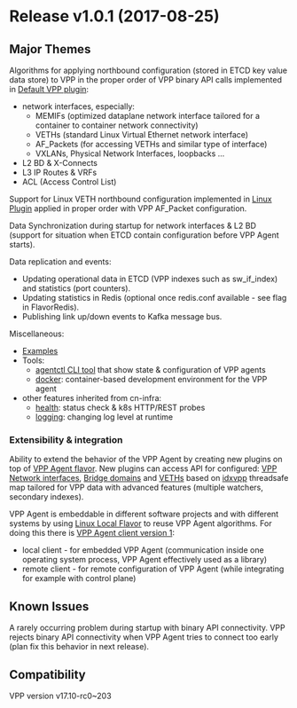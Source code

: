 # Release v1.0.1 (2017-08-25)

## Major Themes

Algorithms for applying northbound configuration (stored in ETCD key value data store)
to VPP in the proper order of VPP binary API calls implemented in [Default VPP plugin](plugins/defaultplugins): 
- network interfaces, especially:
  - MEMIFs (optimized dataplane network interface tailored for a container to container network connectivity)
  - VETHs (standard Linux Virtual Ethernet network interface)
  - AF_Packets (for accessing VETHs and similar type of interface)
  - VXLANs, Physical Network Interfaces, loopbacks ...
- L2 BD & X-Connects
- L3 IP Routes & VRFs
- ACL (Access Control List)

Support for Linux VETH northbound configuration implemented in [Linux Plugin](plugins/linuxplugin)
applied in proper order with VPP AF_Packet configuration.

Data Synchronization during startup for network interfaces & L2 BD
(support for situation when ETCD contain configuration before VPP Agent starts).

Data replication and events:
- Updating operational data in ETCD (VPP indexes such as  sw_if_index) and statistics (port counters).
- Updating statistics in Redis (optional once redis.conf available - see flag in FlavorRedis).
- Publishing link up/down events to Kafka message bus.

Miscellaneous:
- [Examples](examples)
- Tools:
  - [agentctl CLI tool](cmd/agentctl) that show state & configuration of VPP agents
  - [docker](docker): container-based development environment for the VPP agent
- other features inherited from cn-infra:
  - [health](https://github.com/ligato/cn-infra/tree/master/health): status check & k8s HTTP/REST probes
  - [logging](https://github.com/ligato/cn-infra/tree/master/logging): changing log level at runtime

### Extensibility & integration
Ability to extend the behavior of the VPP Agent by creating new plugins on top of [VPP Agent flavor](flavors/vpp).
New plugins can access API for configured:
[VPP Network interfaces](plugins/defaultplugins/ifplugin/ifaceidx),
[Bridge domains](plugins/defaultplugins/l2plugin/bdidx) and [VETHs](plugins/linuxplugin/ifaceidx)
based on [idxvpp](idxvpp) threadsafe map tailored for VPP data
with advanced features (multiple watchers, secondary indexes).

VPP Agent is embeddable in different software projects and with different systems
by using [Linux Local Flavor](flavors/linuxlocal) to reuse VPP Agent algorithms.
For doing this there is [VPP Agent client version 1](clientv1):
* local client - for embedded VPP Agent (communication inside one operating system process, VPP Agent effectively used as a library)
* remote client - for remote configuration of VPP Agent (while integrating for example with control plane)

## Known Issues
A rarely occurring problem during startup with binary API connectivity.
VPP rejects binary API connectivity when VPP Agent tries to connect 
too early (plan fix this behavior in next release).

## Compatibility
VPP version v17.10-rc0~203
